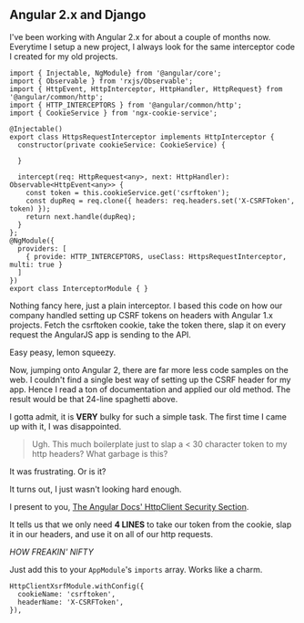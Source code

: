 ## Angular 2.x and Django

I've been working with Angular 2.x for about a couple of months now.
Everytime I setup a new project, I always look for the same interceptor code I created for my old projects.

```
import { Injectable, NgModule} from '@angular/core';
import { Observable } from 'rxjs/Observable';
import { HttpEvent, HttpInterceptor, HttpHandler, HttpRequest} from '@angular/common/http';
import { HTTP_INTERCEPTORS } from '@angular/common/http';
import { CookieService } from 'ngx-cookie-service';

@Injectable()
export class HttpsRequestInterceptor implements HttpInterceptor {
  constructor(private cookieService: CookieService) {

  }

  intercept(req: HttpRequest<any>, next: HttpHandler): Observable<HttpEvent<any>> {
    const token = this.cookieService.get('csrftoken');
    const dupReq = req.clone({ headers: req.headers.set('X-CSRFToken', token) });
    return next.handle(dupReq);
  }
};
@NgModule({
  providers: [
    { provide: HTTP_INTERCEPTORS, useClass: HttpsRequestInterceptor, multi: true }
  ]
})
export class InterceptorModule { }
```

Nothing fancy here, just a plain interceptor. I based this code on how our company handled setting up CSRF tokens on headers with
Angular 1.x projects. Fetch the csrftoken cookie, take the token there, slap it on every request the AngularJS app is sending to the API.

Easy peasy, lemon squeezy.

Now, jumping onto Angular 2, there are far more less code samples on the web. I couldn't find a single best way of setting up the CSRF header for my app.
Hence I read a ton of documentation and applied our old method. The result would be that 24-line spaghetti above.

I gotta admit, it is **VERY** bulky for such a simple task. The first time I came up with it, I was disappointed.

> Ugh. This much boilerplate just to slap a < 30 character token to my http headers? What garbage is this?

It was frustrating. Or is it?

It turns out, I just wasn't looking hard enough.

I present to you, [The Angular Docs' HttpClient Security Section](https://angular.io/guide/http#security-xsrf-protection).

It tells us that we only need **4 LINES** to take our token from the cookie, slap it in our headers, and use it on all of our http requests.

_HOW FREAKIN' NIFTY_

Just add this to your `AppModule`'s `imports` array. Works like a charm.

```
HttpClientXsrfModule.withConfig({
  cookieName: 'csrftoken',
  headerName: 'X-CSRFToken',
}),
```
